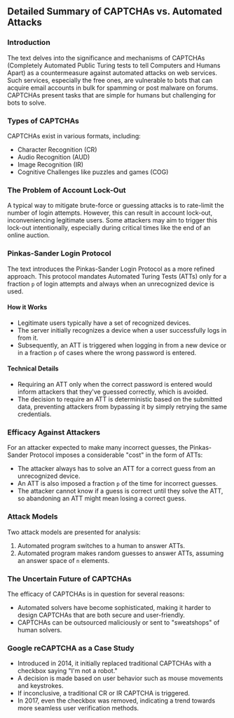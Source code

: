 ## Detailed Summary of CAPTCHAs vs. Automated Attacks

### Introduction
The text delves into the significance and mechanisms of CAPTCHAs (Completely Automated Public Turing tests to tell Computers and Humans Apart) as a countermeasure against automated attacks on web services. Such services, especially the free ones, are vulnerable to bots that can acquire email accounts in bulk for spamming or post malware on forums. CAPTCHAs present tasks that are simple for humans but challenging for bots to solve.

### Types of CAPTCHAs
CAPTCHAs exist in various formats, including:
- Character Recognition (CR)
- Audio Recognition (AUD)
- Image Recognition (IR)
- Cognitive Challenges like puzzles and games (COG)

### The Problem of Account Lock-Out
A typical way to mitigate brute-force or guessing attacks is to rate-limit the number of login attempts. However, this can result in account lock-out, inconveniencing legitimate users. Some attackers may aim to trigger this lock-out intentionally, especially during critical times like the end of an online auction.

### Pinkas-Sander Login Protocol
The text introduces the Pinkas-Sander Login Protocol as a more refined approach. This protocol mandates Automated Turing Tests (ATTs) only for a fraction `p` of login attempts and always when an unrecognized device is used.

#### How it Works
- Legitimate users typically have a set of recognized devices.
- The server initially recognizes a device when a user successfully logs in from it.
- Subsequently, an ATT is triggered when logging in from a new device or in a fraction `p` of cases where the wrong password is entered.

#### Technical Details
- Requiring an ATT only when the correct password is entered would inform attackers that they've guessed correctly, which is avoided.
- The decision to require an ATT is deterministic based on the submitted data, preventing attackers from bypassing it by simply retrying the same credentials.

### Efficacy Against Attackers
For an attacker expected to make many incorrect guesses, the Pinkas-Sander Protocol imposes a considerable "cost" in the form of ATTs:
- The attacker always has to solve an ATT for a correct guess from an unrecognized device.
- An ATT is also imposed a fraction `p` of the time for incorrect guesses.
- The attacker cannot know if a guess is correct until they solve the ATT, so abandoning an ATT might mean losing a correct guess.

### Attack Models
Two attack models are presented for analysis:
1. Automated program switches to a human to answer ATTs.
2. Automated program makes random guesses to answer ATTs, assuming an answer space of `n` elements.

### The Uncertain Future of CAPTCHAs
The efficacy of CAPTCHAs is in question for several reasons:
- Automated solvers have become sophisticated, making it harder to design CAPTCHAs that are both secure and user-friendly.
- CAPTCHAs can be outsourced maliciously or sent to "sweatshops" of human solvers.

### Google reCAPTCHA as a Case Study
- Introduced in 2014, it initially replaced traditional CAPTCHAs with a checkbox saying "I'm not a robot."
- A decision is made based on user behavior such as mouse movements and keystrokes.
- If inconclusive, a traditional CR or IR CAPTCHA is triggered.
- In 2017, even the checkbox was removed, indicating a trend towards more seamless user verification methods.
